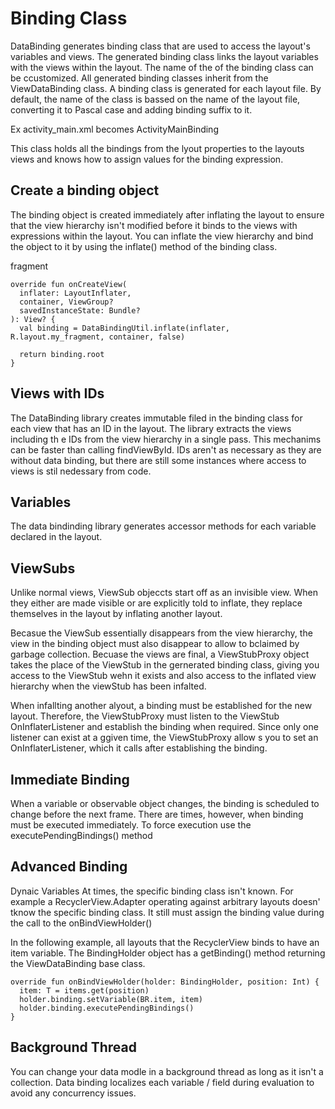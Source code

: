 # Binding Class
DataBinding generates binding class that are used to access the layout's variables and views. The generated binding class links the layout variables with the views within the layout. The name of the of the binding class can be ccustomized. All generated binding classes inherit from the ViewDataBinding class. A binding class is generated for each layout file. By default, the name of the class is bassed on the name of the layout file, converting it to Pascal case and adding binding suffix to it. 

Ex 
activity_main.xml becomes ActivityMainBinding

This class holds all the bindings from the lyout properties to the layouts views and knows how to assign values for the binding expression.

## Create a binding object
The binding object is created immediately after inflating the layout to ensure that the view hierarchy isn't modified before it binds to the views with expressions within the layout. You can inflate the view hierarchy and bind the object to it by using the inflate() method of the binding class. 

fragment
```
override fun onCreateView(
  inflater: LayoutInflater,
  container, ViewGroup?
  savedInstanceState: Bundle?
): View? {
  val binding = DataBindingUtil.inflate(inflater, R.layout.my_fragment, container, false)
  
  return binding.root
}
```

## Views with IDs
The DataBinding library creates immutable filed in the binding class for each view that has an ID in the layout. The library extracts the views including th e IDs from the view hierarchy in a single pass. This mechanims can be faster than calling findViewById.  IDs aren't as necessary as they are without data binding, but there are still some instances where access to views is stil nedessary from code. 

## Variables
The data bindinding library generates accessor methods for each variable declared in the layout.

## ViewSubs
Unlike normal views, ViewSub objeccts start off as an invisible view. When they either are made visible or are explicitly told to inflate, they replace themselves in the layout by inflating another layout. 

Becasue the ViewSub essentially disappears from the view hierarchy, the view in the binding object must also disappear to allow to bclaimed by garbage collection. Becuase the views are final, a ViewStubProxy object takes the place of the ViewStub in the gernerated binding class, giving you access to the ViewStub wehn it exists and also access to the inflated view hierarchy when the viewStub has been infalted. 

When infallting another alyout, a binding must be established for the new layout. Therefore, the ViewStubProxy must listen to the ViewStub OnInflaterListener and establish the binding when required. Since only one listener can exist at a ggiven time, the ViewStubProxy allow s you to set an OnInflaterListener, which it calls after establishing the binding. 

## Immediate Binding  
When a variable or observable object changes, the binding is scheduled to change before the next frame. There are times, however, when binding must be executed immediately. To force execution use the executePendingBindings() method

## Advanced Binding
Dynaic Variables
At times, the specific binding class isn't known. For example a RecyclerView.Adapter operating against arbitrary layouts doesn' tknow the specific binding class. It still must assign the binding value during the call to the onBindViewHolder()

In the following example, all layouts that the RecyclerView binds to have an item variable. The BindingHolder object has a getBinding() method returning the ViewDataBinding base class. 

```
override fun onBindViewHolder(holder: BindingHolder, position: Int) {
  item: T = items.get(position)
  holder.binding.setVariable(BR.item, item)
  holder.binding.executePendingBindings()
}
```

## Background Thread
You can change your data modle in a background thread as long as it isn't a collection. Data binding localizes each variable / field during evaluation to avoid any concurrency issues. 

